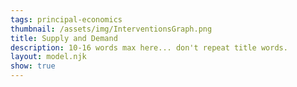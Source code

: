```yaml
---
tags: principal-economics
thumbnail: /assets/img/InterventionsGraph.png
title: Supply and Demand
description: 10-16 words max here... don't repeat title words.
layout: model.njk
show: true
---
```

<script defer>
const myCalculator = new EconVision();

myCalculator.setGraphs({ 'engine': 'desmos', 'idDiv': 'SupplyDemandGraph', 'height': '650px', 'width': '100', 'left': '-100', 'right': '1100', 'bottom': '-10', 'top': '600', 'copy': true, 'expressions': false, 'zoomFit': true, 'showXAxis': true, 'showYAxis': true, 'xAxisLabel': 'Quantity', 'yAxisLabel': 'Price' });

//static
myCalculator.addExpression({ 'idDiv': 'DemandFunctionStatic', 'latex': "y=-\\frac{50}{100}\\cdot x+300", 'color': '#be185d', 'hidden': false, 'listGraphs': [0] });
myCalculator.addExpression({ 'idDiv': 'SupplyFunctionStatic', 'latex': "y=\\frac{50}{100}\\cdot x+100", 'color': '#7e22ce', 'hidden': false, 'listGraphs': [0] });

//define demand curve using sliders
myCalculator.addSliderInput({ 'idDiv': 'DemandCurveInterceptSlider', 'title': 'Shift in the Demand Curve', 'latex': 'D_{c}', 'min': '0', 'max': '500', 'step': '1', 'defaultValue': '300', 'simpleMode': true, 'legendText': ["Inward shift", " ", "Outward shift"], 'listGraphs': [0] });
myCalculator.addSliderInput({ 'idDiv': 'DemandCurveSlopeSlider', 'title': 'Slope of the Demand Curve', 'latex': 'D_{m}', 'min': '0', 'max': '1000', 'step': '0.01', 'defaultValue': '50', 'simpleMode': true, 'legendText': ["More elastic", " ", "Less elastic"], 'listGraphs': [0] });
myCalculator.addExpression({ 'idDiv': 'DemandFunction', 'latex': "P_d(Q) = -D_{m}/100*Q + D_{c}", 'color': '#be185d', 'lineStyle': Desmos.Styles.DASHED, 'hidden': false, 'listGraphs': [0] });

myCalculator.line();
//define supply curve using sliders
myCalculator.addSliderInput({ 'idDiv': 'SupplyCurveInterceptSlider', 'title': 'Shift in the Supply Curve', 'latex': 'S_{c}', 'min': '-100', 'max': '200', 'step': '1', 'defaultValue': '100', 'simpleMode': true, 'legendText': ["Outward shift", " ", "Inward shift"], 'listGraphs': [0] });
myCalculator.addSliderInput({ 'idDiv': 'SupplyCurveSlopeSlider', 'title': 'Slope of the Supply Curve', 'latex': 'S_{m}', 'min': '0', 'max': '1000', 'step': '0.01', 'defaultValue': '50', 'simpleMode': true, 'legendText': ["More elastic", " ", "Less elastic"], 'listGraphs': [0] });
myCalculator.addExpression({ 'idDiv': 'SupplyFunction', 'latex': "P_s(Q) = S_{m}/100*Q + S_{c}", 'color': '#7e22ce', 'lineStyle': Desmos.Styles.DASHED, 'hidden': false, 'listGraphs': [0] });

//find equilibrium quantity and price 
myCalculator.addExpression({ 'idDiv': 'EquilibriumQuantity', 'latex': "P_s(q)\\sim P_d(q)", 'listGraphs': [0] });
myCalculator.addExpression({ 'idDiv': 'EquilibriumPrice', 'latex': "p = P_s(q)", 'listGraphs': [0] });

//label equilibrium quantity and price
myCalculator.addExpression({ 'idDiv': 'drawPline', 'latex': "y=p\\left\\{q>x>0\\right\\}", 'color': '#9c9c9c', 'lineStyle': Desmos.Styles.DASHED, 'lineWidth': '1', 'listGraphs': [0] });
myCalculator.addExpression({ 'idDiv': 'drawQline', 'latex': "x=q\\left\\{p>y>0\\right\\}", 'color': '#9c9c9c', 'lineStyle': Desmos.Styles.DASHED, 'lineWidth': '1', 'listGraphs': [0] });
myCalculator.addLabel({ 'idDiv': 'EquilibriumPLabel', 'latex': "(0, p)", 'label': 'P', 'color': '#475569', 'pointStyle': Desmos.Styles.POINT, 'labelOrientation':Desmos.LabelOrientations.RIGHT, 'showLabel': true, 'listGraphs': [0] });
myCalculator.addLabel({ 'idDiv': 'EquilibriumQLabel', 'latex': "(q, 0)", 'label': 'Q', 'color': '#475569', 'pointStyle': Desmos.Styles.POINT, 'labelOrientation':Desmos.LabelOrientations.ABOVE, 'showLabel': true, 'listGraphs': [0] });

//add instructions
myCalculator.setInstructions({
    'title': 'Getting Started',
    'content': 'Welcome to the Supply and Demand interactive graph. This graph helps you visualize the impact of changes in supply and demand on equilibrium price and quantity.'
});
myCalculator.setInstructions({
    'title': 'Using the Interactive Graph',
    'content': 'Use the sliders to shift the curves laterally and/or change the elasticity of the curves. Watch how these changes affect equilibrium quantity and equilibrium price.'
});

//set creator
myCalculator.setCreators({ 'title': 'Developer', 'name': 'Kyla', 'school': "CC'24" });

//update bounds of the graph
// myCalculator.addExpression({ 'idDiv': 'BountdTop', 'latex': "B_{t}=P_d(0)", 'listGraphs': [0] });
// myCalculator.addExpression({ 'idDiv': 'BountdRight', 'latex': 'P_d(B_{r})\\sim 0', 'listGraphs': [0] });
// myCalculator.setBounds({ 'top': 'B_{t}', 'right': 'B_{r}', 'listGraphs': [0] });


</script>
